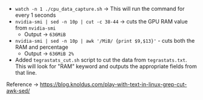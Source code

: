 
- `watch -n 1 ./cpu_data_capture.sh` -> This will run the command for every 1 seconds
- `nvidia-smi | sed -n 10p | cut -c 38-44` -> cuts the GPU RAM value from `nvidia-smi`
	- Output -> `636MiB`
- `nvidia-smi | sed -n 10p | awk '/MiB/ {print $9,$13}'` - cuts both the RAM and percentage
	- Output -> `636MiB 2%`
- Added `tegrastats_cut.sh` script to cut the data from `tegrastats.txt`. This will look for "RAM" keyword and outputs the appropriate fields from that line. 

Reference -> https://blog.knoldus.com/play-with-text-in-linux-grep-cut-awk-sed/
